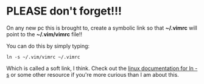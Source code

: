 # PLEASE don't forget!!!
On any new pc this is brought to, create a symbolic link so that **~/.vimrc** will point to the **~/.vim/vimrc** file!!

You can do this by simply typing:
```
ln -s ~/.vim/vimrc ~/.vimrc
```
Which is called a soft link, I think. Check out the [linux documentation for ln -s](https://help.github.com/articles/basic-writing-and-formatting-syntax/) or some other resource if you're more curious than I am about this.
